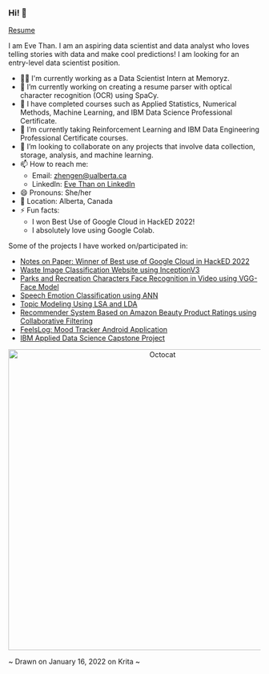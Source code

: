 ### Hi! 👋

<a href="https://github.com/EveThan/Parks-Recs_Face_Recognition/files/8028866/Resume.pdf" target="_blank">Resume</a>

I am Eve Than. I am an aspiring data scientist and data analyst who loves telling stories with data and make cool predictions! 
I am looking for an entry-level data scientist position.

- 👩‍💻 I'm currently working as a Data Scientist Intern at Memoryz.
- 🔭 I’m currently working on creating a resume parser with optical character recognition (OCR) using SpaCy.
- 📖 I have completed courses such as Applied Statistics, Numerical Methods, Machine Learning, and IBM Data Science Professional Certificate.
- 🌱 I’m currently taking Reinforcement Learning and IBM Data Engineering Professional Certificate courses.
- 👯 I’m looking to collaborate on any projects that involve data collection, storage, analysis, and machine learning.
- 📫 How to reach me: 
  - Email: zhengen@ualberta.ca
  - LinkedIn: <a href="linkedin.com/in/eve-than/" target="_blank">Eve Than on LinkedIn</a>
- 😄 Pronouns: She/her
- 📍 Location: Alberta, Canada
- ⚡ Fun facts: 
  - I won Best Use of Google Cloud in HackED 2022! 
  - I absolutely love using Google Colab.

Some of the projects I have worked on/participated in:
- <a href="https://github.com/EveThan/HackED_2022_Notes-on-paper" target="_blank">Notes on Paper: Winner of Best use of Google Cloud in HackED 2022</a>
- <a href="https://github.com/EveThan/Waste-Classification" target="_blank">Waste Image Classification Website using InceptionV3</a>
- <a href="https://github.com/EveThan/Parks-Recs_Face_Recognition" target="_blank">Parks and Recreation Characters Face Recognition in Video using VGG-Face Model</a>
- <a href="https://github.com/EveThan/Speech-Emotion-Classification" target="_blank">Speech Emotion Classification using ANN</a>
- <a href="https://github.com/EveThan/Topic-Modeling" target="_blank">Topic Modeling Using LSA and LDA</a>
- <a href="https://github.com/EveThan/Amazon-Recommender-System" target="_blank">Recommender System Based on Amazon Beauty Product Ratings using Collaborative Filtering</a>
- <a href="https://github.com/EveThan/FeelsLog" target="_blank">FeelsLog: Mood Tracker Android Application</a>
- <a href="https://github.com/EveThan/IBM-Applied-Data-Science-Capstone-Project" target="_blank">IBM Applied Data Science Capstone Project</a>

<p align="center">
  <img width="600" alt="Octocat" src="https://user-images.githubusercontent.com/46462603/153078959-ab77582c-39b8-48a9-ab19-c1f6ee6773d6.png">
</p>
~ Drawn on January 16, 2022 on Krita ~
